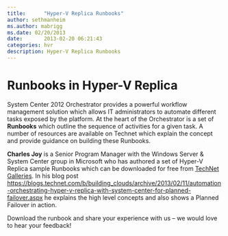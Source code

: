 ```yaml
---
title:      "Hyper-V Replica Runbooks"
author: sethmanheim
ms.author: mabrigg
ms.date: 02/20/2013
date:       2013-02-20 06:21:43
categories: hvr
description: Hyper-V Replica Runbooks
---
```

# Runbooks in Hyper-V Replica

System Center 2012 Orchestrator provides a powerful workflow management solution which allows IT administrators to automate different tasks exposed by the platform. At the heart of the Orchestrator is a set of **Runbooks** which outline the sequence of activities for a given task. A number of resources are available on Technet which explain the concept and provide guidance on building these Runbooks.  

**Charles Joy** is a Senior Program Manager with the Windows Server & System Center group in Microsoft who has authored a set of Hyper-V Replica sample Runbooks which can be downloaded for free from [TechNet Galleries](https://gallery.technet.microsoft.com/Orchestrated-HVR-Planned-5ebecfc1). In his blog post <https://blogs.technet.com/b/building_clouds/archive/2013/02/11/automation-orchestrating-hyper-v-replica-with-system-center-for-planned-failover.aspx> he explains the high level concepts and also shows a Planned Failover in action. 

Download the runbook and share your experience with us – we would love to hear your feedback!
